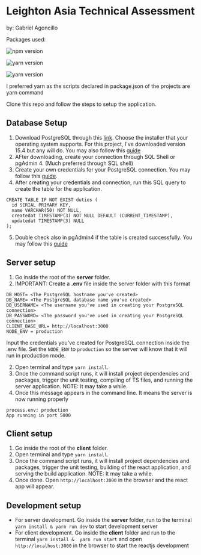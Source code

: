 # Leighton Asia Technical Assessment
by: Gabriel Agoncillo

Packages used:

![npm version](https://img.shields.io/badge/nodejs-v16.13.2-green)

![yarn version](https://img.shields.io/badge/yarn-v1.22.19-blue)

![yarn version](https://img.shields.io/badge/PostgreSQL-v15.4-red)

I preferred yarn as the scripts declared in package.json of the projects are yarn command

Clone this repo and follow the steps to setup the application.

## Database Setup
1. Download PostgreSQL through this [link](https://www.postgresql.org/download/). Choose the installer that your operating system supports. For this project, I've downloaded version 15.4 but any will do. You may also follow this [guide](https://www.tutorialsteacher.com/postgresql/install-postgresql)
2. AFter downloading, create your connection through SQL Shell or pgAdmin 4. (Much preferred through SQL shell)
3. Create your own credentials for your PostgreSQL connection. You may follow this [guide](https://www.tutorialsteacher.com/postgresql/connect-to-postgresql-database).
4. After creating your credentials and connection, run this SQL query to create the table for the application.

```MySQL
CREATE TABLE IF NOT EXIST duties (
  id SERIAL PRIMARY KEY,
  name VARCHAR(50) NOT NULL,
  createdat TIMESTAMP(3) NOT NULL DEFAULT (CURRENT_TIMESTAMP),
  updatedat TIMESTAMP(3) NULL
);
```
5. Double check also in pgAdmin4 if the table is created successfully. You may follow this [guide](https://www.tutorialsteacher.com/postgresql/create-database)


## Server setup

1. Go inside the root of the **server** folder.
2. IMPORTANT: Create a **.env** file inside the server folder with this format
```.env
DB_HOST= <The PostgreSQL hostname you've created>
DB_NAME= <The PostgreSQL database name you've created>
DB_USERNAME= <The username you've used in creating your PostgreSQL connection>
DB_PASSWORD= <The password you've used in creating your PostgreSQL connection>
CLIENT_BASE_URL= http://localhost:3000
NODE_ENV = production
```
Input the credentials you've created for PostgreSQL connection inside the .env file. Set the ```NODE_ENV``` to ```production``` so the server will know that it will run in production mode.


2. Open terminal and type ```yarn install```.
3. Once the command script runs, it will install project dependencies and packages, trigger the unit testing, compiling of TS files, and running the server application. NOTE: It may take a while.
4. Once this message appears in the command line. It means the server is now running properly
```
process.env: production
App running in port 5000
```

## Client setup

1. Go inside the root of the **client** folder.
2. Open terminal and type ```yarn install```.
3. Once the command script runs, it will install project dependencies and packages, trigger the unit testing, building of the react application, and serving the build application. NOTE: It may take a while.
4. Once done. Open ```http://localhost:3000``` in the browser and the react app will appear.

## Development setup
- For server development. Go inside the **server** folder, run to the terminal ```yarn install & yarn run dev``` to start development server
- For client development. Go inside the **client** folder and run to the terminal ```yarn install &  yarn run start``` and open ```http://localhost:3000``` in the browser to start the reactjs development
